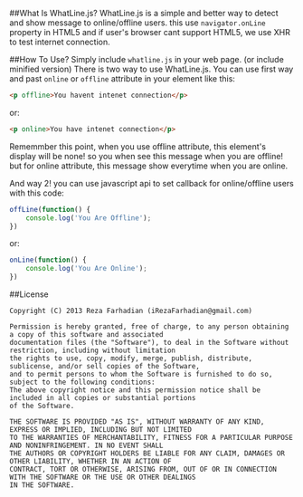 ##What Is WhatLine.js?
WhatLine.js is a simple and better way to detect and show message to online/offline users. this use `navigator.onLine` property in HTML5 and if user's browser cant support HTML5, we use XHR to test internet connection.

##How To Use?
Simply include `whatline.js` in your web page. (or include minified version)
There is two way to use WhatLine.js. You can use first way and past `online` or `offline` attribute in your element like this:
```html
<p offline>You havent intenet connection</p>
````
or:
```html
<p online>You have intenet connection</p>
````

Rememmber this point, when you use offline attribute, this element's display will be none! so you when see this message when you are offline! but for online attribute, this message show everytime when you are online.

And way 2! you can use javascript api to set callback for online/offline users with this code:
```javascript
offLine(function() {
	console.log('You Are Offline');
})
````
or:
```javascript
onLine(function() {
	console.log('You Are Online');
})
````

##License

    Copyright (C) 2013 Reza Farhadian (iRezaFarhadian@gmail.com)
    
    Permission is hereby granted, free of charge, to any person obtaining a copy of this software and associated 
    documentation files (the "Software"), to deal in the Software without restriction, including without limitation 
    the rights to use, copy, modify, merge, publish, distribute, sublicense, and/or sell copies of the Software, 
    and to permit persons to whom the Software is furnished to do so, subject to the following conditions:
    The above copyright notice and this permission notice shall be included in all copies or substantial portions 
    of the Software.
    
    THE SOFTWARE IS PROVIDED "AS IS", WITHOUT WARRANTY OF ANY KIND, EXPRESS OR IMPLIED, INCLUDING BUT NOT LIMITED 
    TO THE WARRANTIES OF MERCHANTABILITY, FITNESS FOR A PARTICULAR PURPOSE AND NONINFRINGEMENT. IN NO EVENT SHALL 
    THE AUTHORS OR COPYRIGHT HOLDERS BE LIABLE FOR ANY CLAIM, DAMAGES OR OTHER LIABILITY, WHETHER IN AN ACTION OF 
    CONTRACT, TORT OR OTHERWISE, ARISING FROM, OUT OF OR IN CONNECTION WITH THE SOFTWARE OR THE USE OR OTHER DEALINGS 
    IN THE SOFTWARE.
